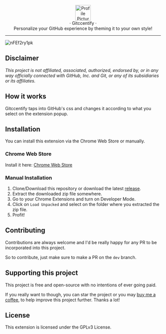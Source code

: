 <p align="center">
    <img width="50" src="https://github.com/nafunii/gh-accentify/blob/main/images/icon16.png?raw=true" alt="Profile Picture">
    <br> · Gitccentify ·
	<br> Personalize your GitHub experience by theming it to your own style!</p>
</p>
<hr>

![nFEf2ry1pk](https://user-images.githubusercontent.com/53419401/148857411-7896a24a-2374-4d64-a267-d1f599717a24.gif)

## Disclaimer
*This project is not affiliated, associated, authorized, endorsed by, or in any way officially connected with GitHub, Inc. and Git, or any of its subsidiaries or its affiliates.*

## How it works
Gitccentify taps into GitHub's css and changes it according to what you select on the extension popup.

## Installation
You can install this extension via the Chrome Web Store or manually.

### Chrome Web Store
Install it here: [Chrome Web Store](https://chrome.google.com/webstore/detail/mjhmdkcefcklflcmmokoahfdodcpeobg)

### Manual Installation
1. Clone/Download this repository or download the latest [release](https://github.com/nafunii/gh-accentify/releases).
2. Extract the downloaded zip file somewhere.
3. Go to your Chrome Extensions and turn on Developer Mode.
4. Click on `Load Unpacked` and select on the folder where you extracted the zip file.
5. Profit!

## Contributing
Contributions are always welcome and I'd be really happy for any PR to be incorporated into this project.

So to contribute, just make sure to make a PR on the `dev` branch.

## Supporting this project
This project is free and open-source with no intentions of ever going paid.

If you really want to though, you can star the project or you may [buy me a coffee](https://www.buymeacoffee.com/nafu), to help improve this project further. Thanks a lot!

## License 
This extension is licensed under the GPLv3 License.

